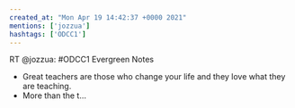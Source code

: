 ```yaml
---
created_at: "Mon Apr 19 14:42:37 +0000 2021"
mentions: ['jozzua']
hashtags: ['ODCC1']
---
```


RT @jozzua: #ODCC1 Evergreen Notes 
- Great teachers are those who change your life and they love what they are teaching.
- More than the t…